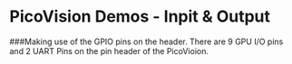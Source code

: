 # PicoVision Demos - Inpit & Output

###Making use of the GPIO pins on the header.
There are 9 GPU I/O pins and 2 UART Pins on the pin header of the PicoVioion. 



